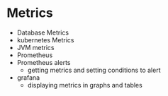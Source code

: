 # Metrics

- Database Metrics
- kubernetes Metrics
- JVM metrics
- Prometheus
- Prometheus alerts
  - getting metrics and setting conditions to alert
- grafana
  - displaying metrics in graphs and tables
